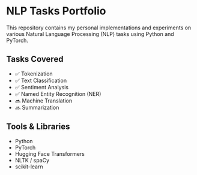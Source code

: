# NLP Tasks Portfolio

This repository contains my personal implementations and experiments on various Natural Language Processing (NLP) tasks using Python and PyTorch.

## Tasks Covered

- ✅ Tokenization
- ✅ Text Classification
- ✅ Sentiment Analysis
- ✅ Named Entity Recognition (NER)
- 🔜 Machine Translation
- 🔜 Summarization

## Tools & Libraries

- Python
- PyTorch
- Hugging Face Transformers
- NLTK / spaCy
- scikit-learn
